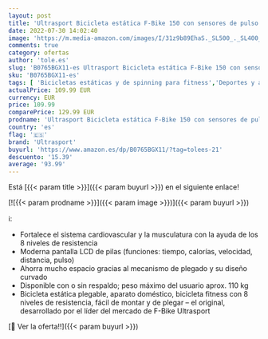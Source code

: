 ```yaml
---
layout: post
title: 'Ultrasport Bicicleta estática F-Bike 150 con sensores de pulso de mano  bicicleta fitness con consola y sensores de pulso en manillar  plegable'
date: 2022-07-30 14:02:40
image: 'https://m.media-amazon.com/images/I/31z9b89EhaS._SL500_._SL400_.jpg'
comments: true
category: ofertas
author: 'tole.es'
slug: 'B0765BGX11-es Ultrasport Bicicleta estática F-Bike 150 con sensores de...'
sku: 'B0765BGX11-es'
tags: [ 'Bicicletas estáticas y de spinning para fitness','Deportes y aire libre','Fitness y ejercicio','Máquinas de cardio para fitness','bicicleta','ultrasport','🇪🇸', ]
actualPrice: 109.99 EUR
currency: EUR
price: 109.99
comparePrice: 129.99 EUR
prodname: 'Ultrasport Bicicleta estática F-Bike 150 con sensores de pulso de mano  bicicleta fitness con consola y sensores de pulso en manillar  plegable'
country: 'es'
flag: '🇪🇸'
brand: 'Ultrasport'
buyurl: 'https://www.amazon.es/dp/B0765BGX11/?tag=tolees-21'
descuento: '15.39'
average: '93.99'
---
```


Está [{{< param title >}}]({{< param buyurl >}}) en el siguiente enlace!

[![{{< param prodname >}}]({{< param image >}})]({{< param buyurl >}})

ℹ️:

- Fortalece el sistema cardiovascular y la musculatura con la ayuda de los 8 niveles de resistencia
- Moderna pantalla LCD de pilas (funciones: tiempo, calorías, velocidad, distancia, pulso)
- Ahorra mucho espacio gracias al mecanismo de plegado y su diseño curvado
- Disponible con o sin respaldo; peso máximo del usuario aprox. 110 kg
- Bicicleta estática plegable, aparato doméstico, bicicleta fitness con 8 niveles de resistencia, fácil de montar y de plegar – el original, desarrollado por el líder del mercado de F-Bike Ultrasport

[🛒 Ver la oferta!!]({{< param buyurl >}})
